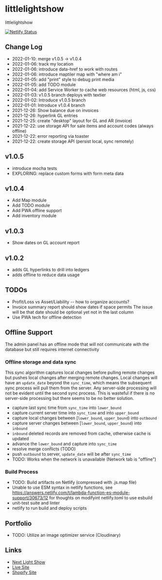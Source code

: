 # littlelightshow

littlelightshow

[![Netlify Status](https://api.netlify.com/api/v1/badges/07115bde-5926-46c8-a1b4-7275dba80ae9/deploy-status)](https://app.netlify.com/sites/lightshow/deploys)

## Change Log

- 2022-01-10: merge v1.0.5 -> v1.0.4
- 2022-01-06: track my location
- 2022-01-06: introduce data-href to work with routes
- 2022-01-06: introduce maptiler map with "where am i"
- 2022-01-05: add "print" style to debug print media
- 2022-01-05: add TODO module
- 2022-01-04: add Service Worker to cache web resources (html, js, css)
- 2022-01-03: v1.0.5 branch deploys with textier
- 2022-01-02: Introduce v1.0.5 branch
- 2022-01-01: Introduce v1.0.4 branch
- 2021-12-26: Show balance due on invoices
- 2021-12-26: hyperlink GL entries
- 2021-12-25: create "desktop" layout for GL and AR (invoice)
- 2021-12-22: use storage API for sale items and account codes (always offline)
- 2021-12-22: error reporting via toaster
- 2021-12-22: create storage API (persist local, sync remotely)

## v1.0.5

- introduce mocha tests
- EXPLORING: replace custom forms with form meta data

## v1.0.4

- Add Map module
- Add TODO module
- Add PWA offline support
- Add inventory module

## v1.0.3

- Show dates on GL account report

## v1.0.2

- adds GL hyperlinks to drill into ledgers
- adds offline to reduce data usage

## TODOs

- Profit/Loss vs Asset/Liability -- how to organize accounts?
- Invoice summary report should show dates if space permits
  The issue will be that date should be optional yet not in the last column
- Use PWA tech for offline detection

## Offline Support

The admin panel has an offline mode that will not communicate with the database
but still requires internet connectivity

### Offline storage and data sync

This sync algorithm captures local changes before pulling remote changes
but pushes local changes after merging remote changes.
Local changes will have an `update_date` beyond the `sync_time`, which means
the subsequent sync process will pull them from the server.
Any server-side processing will not be evident until the second sync process.
This is wasteful if there is no server-side processing but there seems to be no better solution.

- capture last sync time from `sync_time` into `lower_bound`
- capture current server time into `sync_time` and into `upper_bound`
- capture local changes between [`lower_bound`, `upper_bound`) into `outbound`
- capture server changes between [`lower_bound`, `upper_bound`) into `inbound`
- `inbound` deleted records are removed from cache, otherwise cache is updated
- advance the `lower_bound` and capture into `sync_time`
- resolve merge conflicts (TODO)
- push `outbound` to server, `update_date` will be after `sync_time`
- TODO: Works when the network is unavailable (Network tab is "offline")

### Build Process

- TODO: Build artifacts on Netlify (compressed with .js.map file)
- Unable to use ESM syntax in netlify functions,
  see https://answers.netlify.com/t/lambda-function-es-module-support/30673/12
  for thoughts on modifyint netlify.toml to use esbuild
- unit-test suite and linter
- netlify to run build and deploy scripts

## Portfolio

- TODO: Utilize an image optimizer service (Cloudinary)

## Links

- [Next Light Show](https://v1-0-5--lightshow.netlify.app/)
- [Live Site](https://lightshow.netlify.app)
- [Shopify Site](https://littlelightshow.com)
